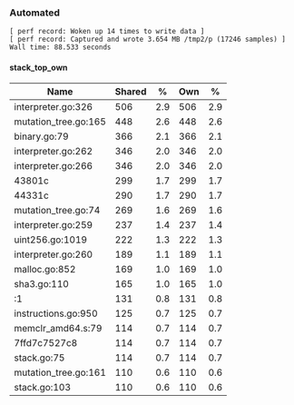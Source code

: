 ### Automated

```
[ perf record: Woken up 14 times to write data ]
[ perf record: Captured and wrote 3.654 MB /tmp2/p (17246 samples) ]
Wall time: 88.533 seconds
```

#### stack_top_own

Name                                             | Shared |   %   | Own |   %
-------------------------------------------------|--------|-------|-----|------
interpreter.go:326                               |    506 |   2.9 | 506 |   2.9
mutation_tree.go:165                             |    448 |   2.6 | 448 |   2.6
binary.go:79                                     |    366 |   2.1 | 366 |   2.1
interpreter.go:262                               |    346 |   2.0 | 346 |   2.0
interpreter.go:266                               |    346 |   2.0 | 346 |   2.0
43801c                                           |    299 |   1.7 | 299 |   1.7
44331c                                           |    290 |   1.7 | 290 |   1.7
mutation_tree.go:74                              |    269 |   1.6 | 269 |   1.6
interpreter.go:259                               |    237 |   1.4 | 237 |   1.4
uint256.go:1019                                  |    222 |   1.3 | 222 |   1.3
interpreter.go:260                               |    189 |   1.1 | 189 |   1.1
malloc.go:852                                    |    169 |   1.0 | 169 |   1.0
sha3.go:110                                      |    165 |   1.0 | 165 |   1.0
<autogenerated>:1                                |    131 |   0.8 | 131 |   0.8
instructions.go:950                              |    125 |   0.7 | 125 |   0.7
memclr_amd64.s:79                                |    114 |   0.7 | 114 |   0.7
7ffd7c7527c8                                     |    114 |   0.7 | 114 |   0.7
stack.go:75                                      |    114 |   0.7 | 114 |   0.7
mutation_tree.go:161                             |    110 |   0.6 | 110 |   0.6
stack.go:103                                     |    110 |   0.6 | 110 |   0.6
